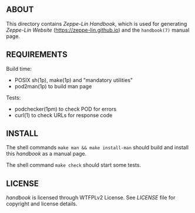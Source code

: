 ABOUT
-----
This directory contains *Zeppe-Lin Handbook*, which is used for
generating *Zeppe-Lin Website* (<https://zeppe-lin.github.io>) and the
`handbook(7)` manual page.

REQUIREMENTS
------------
Build time:
  * POSIX sh(1p), make(1p) and "mandatory utilities"
  * pod2man(1p) to build man page

Tests:
  * podchecker(1pm) to check POD for errors
  * curl(1) to check URLs for response code

INSTALL
-------
The shell commands `make man && make install-man` should build and
install this *handbook* as a manual page.

The shell command `make check` should start some tests.

LICENSE
-------
*handbook* is licensed through WTFPLv2 License.
See *LICENSE* file for copyright and license details.

<!-- vim:sw=2:ts=2:sts=2:et:cc=72:tw=70
End of file. -->
